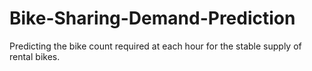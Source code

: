 # Bike-Sharing-Demand-Prediction
Predicting the bike count required at each hour for the stable supply of rental bikes.
